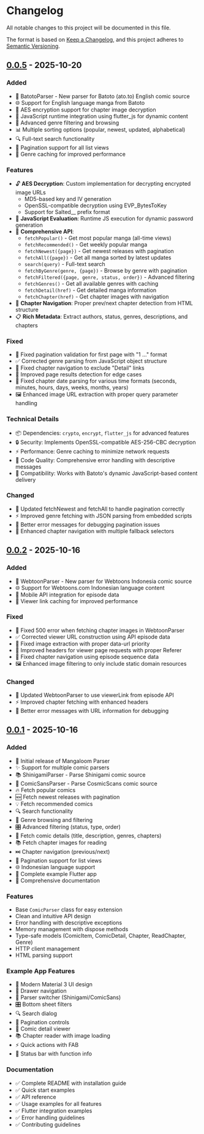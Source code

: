 # Changelog

All notable changes to this project will be documented in this file.

The format is based on [Keep a Changelog](https://keepachangelog.com/en/1.0.0/),
and this project adheres to [Semantic Versioning](https://semver.org/spec/v2.0.0.html).

## [0.0.5] - 2025-10-20

### Added

- 🎨 BatotoParser - New parser for Batoto (ato.to) English comic source
- 🌐 Support for English language manga from Batoto
- 🔐 AES encryption support for chapter image decryption
- 📜 JavaScript runtime integration using flutter_js for dynamic content
- 🎯 Advanced genre filtering and browsing
- 📊 Multiple sorting options (popular, newest, updated, alphabetical)
- 🔍 Full-text search functionality
- 📄 Pagination support for all list views
- 🎨 Genre caching for improved performance

### Features

- 🔓 **AES Decryption**: Custom implementation for decrypting encrypted image URLs
  - MD5-based key and IV generation
  - OpenSSL-compatible decryption using EVP_BytesToKey
  - Support for Salted\_\_ prefix format
- 🚀 **JavaScript Evaluation**: Runtime JS execution for dynamic password generation
- 📱 **Comprehensive API**:
  - `fetchPopular()` - Get most popular manga (all-time views)
  - `fetchRecommended()` - Get weekly popular manga
  - `fetchNewest({page})` - Get newest releases with pagination
  - `fetchAll({page})` - Get all manga sorted by latest updates
  - `search(query)` - Full-text search
  - `fetchByGenre(genre, {page})` - Browse by genre with pagination
  - `fetchFiltered({page, genre, status, order})` - Advanced filtering
  - `fetchGenres()` - Get all available genres with caching
  - `fetchDetail(href)` - Get detailed manga information
  - `fetchChapter(href)` - Get chapter images with navigation
- 🧭 **Chapter Navigation**: Proper prev/next chapter detection from HTML structure
- 📋 **Rich Metadata**: Extract authors, status, genres, descriptions, and chapters

### Fixed

- 🐛 Fixed pagination validation for first page with "1 ..." format
- ✅ Corrected genre parsing from JavaScript object structure
- 🔧 Fixed chapter navigation to exclude "Detail" links
- 🎯 Improved page results detection for edge cases
- 📖 Fixed chapter date parsing for various time formats (seconds, minutes, hours, days, weeks, months, years)
- 🖼️ Enhanced image URL extraction with proper query parameter handling

### Technical Details

- 📦 Dependencies: `crypto`, `encrypt`, `flutter_js` for advanced features
- 🔒 Security: Implements OpenSSL-compatible AES-256-CBC decryption
- ⚡ Performance: Genre caching to minimize network requests
- 🎨 Code Quality: Comprehensive error handling with descriptive messages
- 🧪 Compatibility: Works with Batoto's dynamic JavaScript-based content delivery

### Changed

- 🔄 Updated fetchNewest and fetchAll to handle pagination correctly
- ⚡ Improved genre fetching with JSON parsing from embedded scripts
- 🎨 Better error messages for debugging pagination issues
- 🔧 Enhanced chapter navigation with multiple fallback selectors

## [0.0.2] - 2025-10-16

### Added

- 🎨 WebtoonParser - New parser for Webtoons Indonesia comic source
- 🌐 Support for Webtoons.com Indonesian language content
- 📱 Mobile API integration for episode data
- 🔗 Viewer link caching for improved performance

### Fixed

- 🐛 Fixed 500 error when fetching chapter images in WebtoonParser
- ✅ Corrected viewer URL construction using API episode data
- 🔧 Fixed image extraction with proper data-url priority
- 🎯 Improved headers for viewer page requests with proper Referer
- 📖 Fixed chapter navigation using episode sequence data
- 🖼️ Enhanced image filtering to only include static domain resources

### Changed

- 🔄 Updated WebtoonParser to use viewerLink from episode API
- ⚡ Improved chapter fetching with enhanced headers
- 🎨 Better error messages with URL information for debugging

## [0.0.1] - 2025-10-16

### Added

- 🎉 Initial release of Mangaloom Parser
- ✨ Support for multiple comic parsers
- 📚 ShinigamiParser - Parse Shinigami comic source
- 🎨 ComicSansParser - Parse CosmicScans comic source
- 🔥 Fetch popular comics
- 🆕 Fetch newest releases with pagination
- 💡 Fetch recommended comics
- 🔍 Search functionality
- 🎯 Genre browsing and filtering
- 🎛️ Advanced filtering (status, type, order)
- 📖 Fetch comic details (title, description, genres, chapters)
- 📚 Fetch chapter images for reading
- ⏭️ Chapter navigation (previous/next)
- 📄 Pagination support for list views
- 🌐 Indonesian language support
- 📱 Complete example Flutter app
- 📖 Comprehensive documentation

### Features

- Base `ComicParser` class for easy extension
- Clean and intuitive API design
- Error handling with descriptive exceptions
- Memory management with dispose methods
- Type-safe models (ComicItem, ComicDetail, Chapter, ReadChapter, Genre)
- HTTP client management
- HTML parsing support

### Example App Features

- 🎨 Modern Material 3 UI design
- 📱 Drawer navigation
- 🔄 Parser switcher (Shinigami/ComicSans)
- 🎛️ Bottom sheet filters
- 🔍 Search dialog
- 📄 Pagination controls
- 📖 Comic detail viewer
- 📚 Chapter reader with image loading
- ⚡ Quick actions with FAB
- 🎯 Status bar with function info

### Documentation

- ✅ Complete README with installation guide
- ✅ Quick start examples
- ✅ API reference
- ✅ Usage examples for all features
- ✅ Flutter integration examples
- ✅ Error handling guidelines
- ✅ Contributing guidelines

[0.0.5]: https://github.com/ifqygazhar/mangaloom_parser/releases/tag/v0.0.5
[0.0.2]: https://github.com/ifqygazhar/mangaloom_parser/releases/tag/v0.0.2
[0.0.1]: https://github.com/ifqygazhar/mangaloom_parser/releases/tag/v0.0.1
